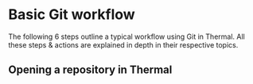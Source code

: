 # Basic Git workflow

The following 6 steps outline a typical workflow using Git in Thermal. All these steps & actions are explained in depth in their respective topics.

## Opening a repository in Thermal

